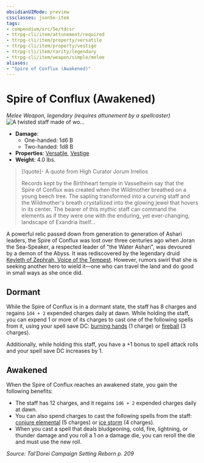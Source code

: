 ```yaml
---
obsidianUIMode: preview
cssclasses: json5e-item
tags:
- compendium/src/5e/tdcsr
- ttrpg-cli/item/attunement/required
- ttrpg-cli/item/property/versatile
- ttrpg-cli/item/property/vestige
- ttrpg-cli/item/rarity/legendary
- ttrpg-cli/item/weapon/simple/melee
aliases: 
- "Spire of Conflux (Awakened)"
---
```

# Spire of Conflux (Awakened)
*Melee Weapon, legendary (requires attunement by a spellcaster)*  
![A twisted staff made of wo...](/3-Mechanics/CLI/items/img/spireofconflux.webp#right "A twisted staff made of wood and vines shaped like a sheperd's crook with a glowing blue crystal in the center of the crook.")  

- **Damage**:
  - One-handed: 1d6 B
  - Two-handed: 1d8 B
- **Properties**: [Versatile](/3-Mechanics/CLI/rules/item-properties.md#Versatile), [Vestige](/3-Mechanics/CLI/rules/item-properties.md#Vestige)
- **Weight**: 4.0 lbs.

> [!quote]- A quote from High Curator Jorum Irrelios  
> 
> Records kept by the Birthheart temple in Vasselheim say that the Spire of Conflux was created when the Wildmother breathed on a young beech tree. The sapling transformed into a curving staff and the Wildmother's breath crystallized into the glowing jewel that hovers in its center. The bearer of this mythic staff can command the elements as if they were one with the enduring, yet ever-changing, landscape of Exandria itself...

A powerful relic passed down from generation to generation of Ashari leaders, the Spire of Conflux was lost over three centuries ago when Joran the Sea-Speaker, a respected leader of "the Water Ashari", was devoured by a demon of the Abyss. It was rediscovered by the legendary druid [Keyleth of Zephrah, Voice of the Tempest](/3-Mechanics/CLI/bestiary/npc/keyleth-voice-of-the-tempest-tdcsr.md). However, rumors swirl that she is seeking another hero to wield it—one who can travel the land and do good in small ways as she once did.

## Dormant

While the Spire of Conflux is in a dormant state, the staff has 8 charges and regains `1d4 + 2` expended charges daily at dawn. While holding the staff, you can expend 1 or more of its charges to cast one of the following spells from it, using your spell save DC: [burning hands](/3-Mechanics/CLI/spells/burning-hands.md) (1 charge) or [fireball](/3-Mechanics/CLI/spells/fireball.md) (3 charges).

Additionally, while holding this staff, you have a +1 bonus to spell attack rolls and your spell save DC increases by 1.

## Awakened

When the Spire of Conflux reaches an awakened state, you gain the following benefits:

- The staff has 12 charges, and it regains `1d6 + 2` expended charges daily at dawn.  
- You can also spend charges to cast the following spells from the staff: [conjure elemental](/3-Mechanics/CLI/spells/conjure-elemental.md) (5 charges) or [ice storm](/3-Mechanics/CLI/spells/ice-storm.md) (4 charges).  
- When you cast a spell that deals bludgeoning, cold, fire, lightning, or thunder damage and you roll a 1 on a damage die, you can reroll the die and must use the new roll.  

*Source: Tal'Dorei Campaign Setting Reborn p. 209*